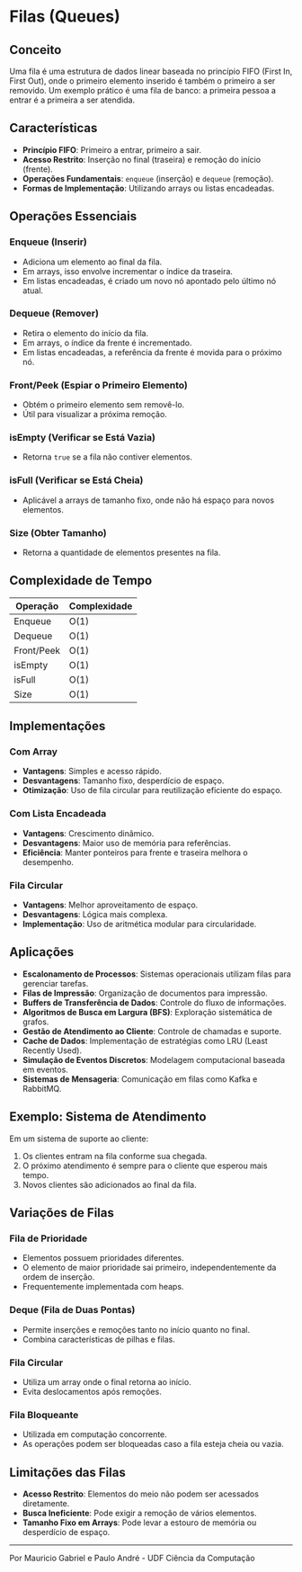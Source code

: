 # Filas (Queues)

## Conceito

Uma fila é uma estrutura de dados linear baseada no princípio FIFO (First In, First Out), onde o primeiro elemento inserido é também o primeiro a ser removido. Um exemplo prático é uma fila de banco: a primeira pessoa a entrar é a primeira a ser atendida.

## Características

- **Princípio FIFO**: Primeiro a entrar, primeiro a sair.
- **Acesso Restrito**: Inserção no final (traseira) e remoção do início (frente).
- **Operações Fundamentais**: `enqueue` (inserção) e `dequeue` (remoção).
- **Formas de Implementação**: Utilizando arrays ou listas encadeadas.

## Operações Essenciais

### Enqueue (Inserir)
- Adiciona um elemento ao final da fila.
- Em arrays, isso envolve incrementar o índice da traseira.
- Em listas encadeadas, é criado um novo nó apontado pelo último nó atual.

### Dequeue (Remover)
- Retira o elemento do início da fila.
- Em arrays, o índice da frente é incrementado.
- Em listas encadeadas, a referência da frente é movida para o próximo nó.

### Front/Peek (Espiar o Primeiro Elemento)
- Obtém o primeiro elemento sem removê-lo.
- Útil para visualizar a próxima remoção.

### isEmpty (Verificar se Está Vazia)
- Retorna `true` se a fila não contiver elementos.

### isFull (Verificar se Está Cheia)
- Aplicável a arrays de tamanho fixo, onde não há espaço para novos elementos.

### Size (Obter Tamanho)
- Retorna a quantidade de elementos presentes na fila.

## Complexidade de Tempo

| Operação   | Complexidade |
|------------|--------------|
| Enqueue    | O(1)         |
| Dequeue    | O(1)         |
| Front/Peek | O(1)         |
| isEmpty    | O(1)         |
| isFull     | O(1)         |
| Size       | O(1)         |

## Implementações

### Com Array
- **Vantagens**: Simples e acesso rápido.
- **Desvantagens**: Tamanho fixo, desperdício de espaço.
- **Otimização**: Uso de fila circular para reutilização eficiente do espaço.

### Com Lista Encadeada
- **Vantagens**: Crescimento dinâmico.
- **Desvantagens**: Maior uso de memória para referências.
- **Eficiência**: Manter ponteiros para frente e traseira melhora o desempenho.

### Fila Circular
- **Vantagens**: Melhor aproveitamento de espaço.
- **Desvantagens**: Lógica mais complexa.
- **Implementação**: Uso de aritmética modular para circularidade.

## Aplicações

- **Escalonamento de Processos**: Sistemas operacionais utilizam filas para gerenciar tarefas.
- **Filas de Impressão**: Organização de documentos para impressão.
- **Buffers de Transferência de Dados**: Controle do fluxo de informações.
- **Algoritmos de Busca em Largura (BFS)**: Exploração sistemática de grafos.
- **Gestão de Atendimento ao Cliente**: Controle de chamadas e suporte.
- **Cache de Dados**: Implementação de estratégias como LRU (Least Recently Used).
- **Simulação de Eventos Discretos**: Modelagem computacional baseada em eventos.
- **Sistemas de Mensageria**: Comunicação em filas como Kafka e RabbitMQ.

## Exemplo: Sistema de Atendimento

Em um sistema de suporte ao cliente:

1. Os clientes entram na fila conforme sua chegada.
2. O próximo atendimento é sempre para o cliente que esperou mais tempo.
3. Novos clientes são adicionados ao final da fila.

## Variações de Filas

### Fila de Prioridade
- Elementos possuem prioridades diferentes.
- O elemento de maior prioridade sai primeiro, independentemente da ordem de inserção.
- Frequentemente implementada com heaps.

### Deque (Fila de Duas Pontas)
- Permite inserções e remoções tanto no início quanto no final.
- Combina características de pilhas e filas.

### Fila Circular
- Utiliza um array onde o final retorna ao início.
- Evita deslocamentos após remoções.

### Fila Bloqueante
- Utilizada em computação concorrente.
- As operações podem ser bloqueadas caso a fila esteja cheia ou vazia.

## Limitações das Filas

- **Acesso Restrito**: Elementos do meio não podem ser acessados diretamente.
- **Busca Ineficiente**: Pode exigir a remoção de vários elementos.
- **Tamanho Fixo em Arrays**: Pode levar a estouro de memória ou desperdício de espaço.

---

Por Mauricio Gabriel e Paulo André - UDF Ciência da Computação
```

